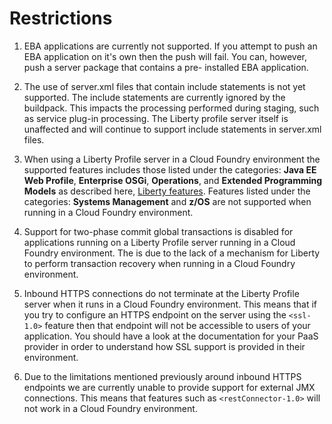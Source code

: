 # Restrictions

1. EBA applications are currently not supported. If you attempt
to push an EBA application on it's own then the push will fail.
You can, however, push a server package that contains a pre-
installed EBA application.

2. The use of server.xml files that contain include statements
is not yet supported. The include statements are currently
ignored by the buildpack. This impacts the processing
performed during staging, such as service plug-in processing.
The Liberty profile server itself is unaffected and will
continue to support include statements in server.xml files.

3. When using a Liberty Profile server in a Cloud Foundry environment
the supported features includes those listed under the categories: **Java
EE Web Profile**, **Enterprise OSGi**, **Operations**, and **Extended
Programming Models** as described here, [Liberty features][]. Features
listed under the categories: **Systems Management** and **z/OS** are not
supported when running in a Cloud Foundry environment.

4. Support for two-phase commit global transactions is disabled for
applications running on a Liberty Profile server running in a Cloud
Foundry environment. The is due to the lack of a mechanism for Liberty
to perform transaction recovery when running in a Cloud Foundry environment.

5. Inbound HTTPS connections do not terminate at the Liberty Profile server when
it runs in a Cloud Foundry environment. This means that if you try to configure
an HTTPS endpoint on the server using the `<ssl-1.0>` feature then that endpoint
will not be accessible to users of your application. You should have a look at the
documentation for your PaaS provider in order to understand how SSL support
is provided in their environment.

6. Due to the limitations mentioned previously around inbound HTTPS endpoints
we are currently unable to provide support for external JMX connections.
This means that features such as `<restConnector-1.0>` will not work in a
Cloud Foundry environment.

[Liberty features]: http://pic.dhe.ibm.com/infocenter/wasinfo/v8r5/index.jsp?topic=%2Fcom.ibm.websphere.wlp.nd.doc%2Fae%2Frwlp_feat.html